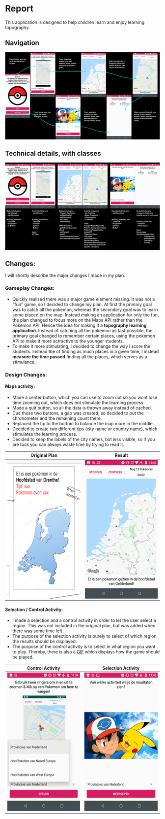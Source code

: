 # Report
This application is designed to help children learn and enjoy learning topography.

## Navigation
<img src="https://github.com/moez-baksi/EindProject/blob/master/doc/planOverview.png" />

## Technical details, with classes
<img src="https://github.com/moez-baksi/EindProject/blob/master/doc/planDetail.png" />

## Changes:
I will shortly describe the major changes I made in my plan.

### Gameplay Changes:
- Quickly realised there was a major game element missing. It was not a "fun" game, so I decided to change my plan. At first the primary goal was to catch all the pokemon, whereas the secondary goal was to learn some placed on the map. Instead making an application for only the fun, the plan changed to focus more on the Maps API rather than the Pokemon API. Hence the idea for making it a **topography learning application**. Instead of catching all the pokemon as fast possible, the primary goal changed to remember certain places, using the pokemon API to make it more actractive to the younger students. 
- To make it more stimulating, i decided to change the way i score the students. Instead the of finding as much places in a given time, I instead **measure the time passed** finding all the places, which serves as a stimulance. 

### Design Changes:

#### Maps activity:
- Made a center button, which you can use to zoom out so you wont lose time zooming out, which does not stimulate the learning process
- Made a quit button, so all the data is thrown away instead of cached.
- Due those two buttons, a gap was created, so decided to put the chronometer and the remaining count there.
- Replaced the tip to the bottom to balance the map more in the middle.
- Decided to create two different tips (city name or country name), which stimulates the learning process.
- Decided to keep the labels of the city names, but less visible, so if you are tuck you can always waste time by trying to read it. 
  
Original Plan              | Result
:-------------------------:|:-------------------------:
<img src="https://github.com/moez-baksi/EindProject/blob/master/doc/old%20design.png" width="300" height="450" /> |<img src="https://github.com/moez-baksi/EindProject/blob/master/doc/game1.png" width="300" height="450" /> 


#### Selection / Control Activity:
- I made a selection and a control activity in order to let the user select a region. This was not included in the original plan, but  was added when there was some time left.
- The purpose of the selection activity is purely to select of which region the results should be displayed. 
- The purpose of the control activity is to select in what region you want to play. Thereby, there is also a [GIF](https://github.com/moez-baksi/EindProject/blob/master/doc/Tutoriall.gif) which displays how the game should be played.
  
Control Activity           | Selection Activity
:-------------------------:|:-------------------------:
<img src="https://github.com/moez-baksi/EindProject/blob/master/doc/selection.png" width="300" height="450" /> |<img src="https://github.com/moez-baksi/EindProject/blob/master/doc/selection2.png" width="300" height="450" /> 

